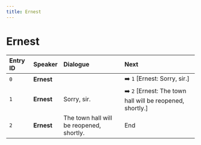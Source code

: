 ```yaml
---
title: Ernest
---
```


# Ernest


| Entry ID | Speaker | Dialogue | Next |
| :------- | :------ | :------- | :------------ |
| `0` | **Ernest** |  | ➡️ `1` \[Ernest: Sorry, sir\.\] |
| `1` | **Ernest** | Sorry, sir\. | ➡️ `2` \[Ernest: The town hall will be reopened, shortly\.\] |
| `2` | **Ernest** | The town hall will be reopened, shortly\. | End |
